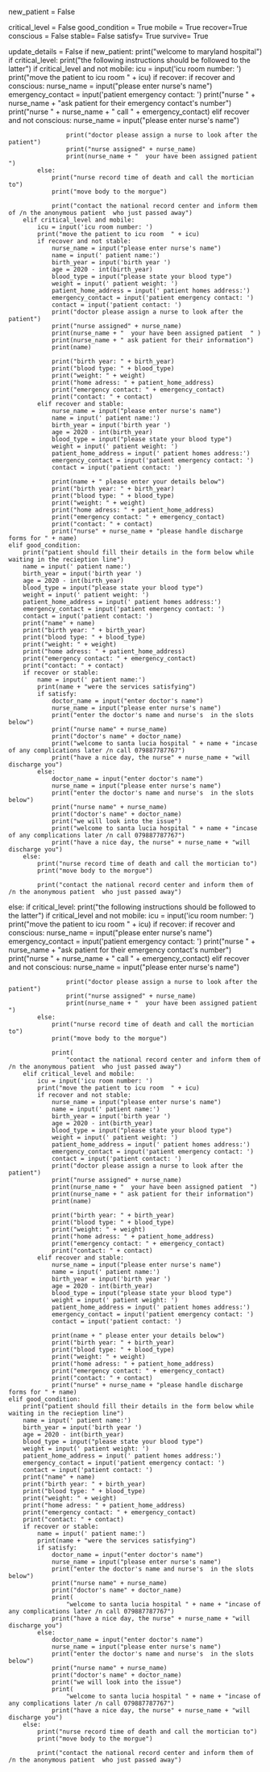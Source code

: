 new_patient = False


critical_level = False
good_condition = True
mobile = True
recover=True
conscious = False
stable= False
satisfy= True
survive= True

update_details = False
if new_patient:
    print("welcome to maryland hospital")
    if critical_level:
        print("the following instructions should be followed to the latter")
        if critical_level and not mobile:
            icu = input('icu room number: ')
            print("move the patient to icu room  " + icu)
            if recover:
                if recover and conscious:
                    nurse_name = input("please enter nurse's name")
                    emergency_contact = input('patient emergency contact: ')
                    print("nurse " + nurse_name + "ask patient for their emergency contact's number")
                    print("nurse " + nurse_name + " call " + emergency_contact)
                elif recover and not conscious:
                    nurse_name = input("please enter nurse's name")

                    print("doctor please assign a nurse to look after the patient")
                    print("nurse assigned" + nurse_name)
                    print(nurse_name + "  your have been assigned patient ")
            else:
                print("nurse record time of death and call the mortician to")
                print("move body to the morgue")

                print("contact the national record center and inform them of /n the anonymous patient  who just passed away")
        elif critical_level and mobile:
            icu = input('icu room number: ')
            print("move the patient to icu room  " + icu)
            if recover and not stable:
                nurse_name = input("please enter nurse's name")
                name = input(' patient name:')
                birth_year = input('birth year ')
                age = 2020 - int(birth_year)
                blood_type = input("please state your blood type")
                weight = input(' patient weight: ')
                patient_home_address = input(' patient homes address:')
                emergency_contact = input('patient emergency contact: ')
                contact = input('patient contact: ')
                print("doctor please assign a nurse to look after the patient")
                print("nurse assigned" + nurse_name)
                print(nurse_name + "  your have been assigned patient  " )
                print(nurse_name + " ask patient for their information")
                print(name)

                print("birth year: " + birth_year)
                print("blood type: " + blood_type)
                print("weight: " + weight)
                print("home adress: " + patient_home_address)
                print("emergency contact: " + emergency_contact)
                print("contact: " + contact)
            elif recover and stable:
                nurse_name = input("please enter nurse's name")
                name = input(' patient name:')
                birth_year = input('birth year ')
                age = 2020 - int(birth_year)
                blood_type = input("please state your blood type")
                weight = input(' patient weight: ')
                patient_home_address = input(' patient homes address:')
                emergency_contact = input('patient emergency contact: ')
                contact = input('patient contact: ')

                print(name + " please enter your details below")
                print("birth year: " + birth_year)
                print("blood type: " + blood_type)
                print("weight: " + weight)
                print("home adress: " + patient_home_address)
                print("emergency contact: " + emergency_contact)
                print("contact: " + contact)
                print("nurse" + nurse_name + "please handle discharge forms for " + name)
    elif good_condition:
        print("patient should fill their details in the form below while waiting in the recieption line")
        name = input(' patient name:')
        birth_year = input('birth year ')
        age = 2020 - int(birth_year)
        blood_type = input("please state your blood type")
        weight = input(' patient weight: ')
        patient_home_address = input(' patient homes address:')
        emergency_contact = input('patient emergency contact: ')
        contact = input('patient contact: ')
        print("name" + name)
        print("birth year: " + birth_year)
        print("blood type: " + blood_type)
        print("weight: " + weight)
        print("home adress: " + patient_home_address)
        print("emergency contact: " + emergency_contact)
        print("contact: " + contact)
        if recover or stable:
            name = input(' patient name:')
            print(name + "were the services satisfying")
            if satisfy:
                doctor_name = input("enter doctor's name")
                nurse_name = input("please enter nurse's name")
                print("enter the doctor's name and nurse's  in the slots below")
                print("nurse name" + nurse_name)
                print("doctor's name" + doctor_name)
                print("welcome to santa lucia hospital " + name + "incase of any complications later /n call 079887787767")
                print("have a nice day, the nurse" + nurse_name + "will discharge you")
            else:
                doctor_name = input("enter doctor's name")
                nurse_name = input("please enter nurse's name")
                print("enter the doctor's name and nurse's  in the slots below")
                print("nurse name" + nurse_name)
                print("doctor's name" + doctor_name)
                print("we will look into the issue")
                print("welcome to santa lucia hospital " + name + "incase of any complications later /n call 079887787767")
                print("have a nice day, the nurse" + nurse_name + "will discharge you")
        else:
            print("nurse record time of death and call the mortician to")
            print("move body to the morgue")

            print("contact the national record center and inform them of /n the anonymous patient  who just passed away")
else:
    if critical_level:
        print("the following instructions should be followed to the latter")
        if critical_level and not mobile:
            icu = input('icu room number: ')
            print("move the patient to icu room  " + icu)
            if recover:
                if recover and conscious:
                    nurse_name = input("please enter nurse's name")
                    emergency_contact = input('patient emergency contact: ')
                    print("nurse " + nurse_name + "ask patient for their emergency contact's number")
                    print("nurse " + nurse_name + " call " + emergency_contact)
                elif recover and not conscious:
                    nurse_name = input("please enter nurse's name")

                    print("doctor please assign a nurse to look after the patient")
                    print("nurse assigned" + nurse_name)
                    print(nurse_name + "  your have been assigned patient ")
            else:
                print("nurse record time of death and call the mortician to")
                print("move body to the morgue")

                print(
                    "contact the national record center and inform them of /n the anonymous patient  who just passed away")
        elif critical_level and mobile:
            icu = input('icu room number: ')
            print("move the patient to icu room  " + icu)
            if recover and not stable:
                nurse_name = input("please enter nurse's name")
                name = input(' patient name:')
                birth_year = input('birth year ')
                age = 2020 - int(birth_year)
                blood_type = input("please state your blood type")
                weight = input(' patient weight: ')
                patient_home_address = input(' patient homes address:')
                emergency_contact = input('patient emergency contact: ')
                contact = input('patient contact: ')
                print("doctor please assign a nurse to look after the patient")
                print("nurse assigned" + nurse_name)
                print(nurse_name + "  your have been assigned patient  ")
                print(nurse_name + " ask patient for their information")
                print(name)

                print("birth year: " + birth_year)
                print("blood type: " + blood_type)
                print("weight: " + weight)
                print("home adress: " + patient_home_address)
                print("emergency contact: " + emergency_contact)
                print("contact: " + contact)
            elif recover and stable:
                nurse_name = input("please enter nurse's name")
                name = input(' patient name:')
                birth_year = input('birth year ')
                age = 2020 - int(birth_year)
                blood_type = input("please state your blood type")
                weight = input(' patient weight: ')
                patient_home_address = input(' patient homes address:')
                emergency_contact = input('patient emergency contact: ')
                contact = input('patient contact: ')

                print(name + " please enter your details below")
                print("birth year: " + birth_year)
                print("blood type: " + blood_type)
                print("weight: " + weight)
                print("home adress: " + patient_home_address)
                print("emergency contact: " + emergency_contact)
                print("contact: " + contact)
                print("nurse" + nurse_name + "please handle discharge forms for " + name)
    elif good_condition:
        print("patient should fill their details in the form below while waiting in the recieption line")
        name = input(' patient name:')
        birth_year = input('birth year ')
        age = 2020 - int(birth_year)
        blood_type = input("please state your blood type")
        weight = input(' patient weight: ')
        patient_home_address = input(' patient homes address:')
        emergency_contact = input('patient emergency contact: ')
        contact = input('patient contact: ')
        print("name" + name)
        print("birth year: " + birth_year)
        print("blood type: " + blood_type)
        print("weight: " + weight)
        print("home adress: " + patient_home_address)
        print("emergency contact: " + emergency_contact)
        print("contact: " + contact)
        if recover or stable:
            name = input(' patient name:')
            print(name + "were the services satisfying")
            if satisfy:
                doctor_name = input("enter doctor's name")
                nurse_name = input("please enter nurse's name")
                print("enter the doctor's name and nurse's  in the slots below")
                print("nurse name" + nurse_name)
                print("doctor's name" + doctor_name)
                print(
                    "welcome to santa lucia hospital " + name + "incase of any complications later /n call 079887787767")
                print("have a nice day, the nurse" + nurse_name + "will discharge you")
            else:
                doctor_name = input("enter doctor's name")
                nurse_name = input("please enter nurse's name")
                print("enter the doctor's name and nurse's  in the slots below")
                print("nurse name" + nurse_name)
                print("doctor's name" + doctor_name)
                print("we will look into the issue")
                print(
                    "welcome to santa lucia hospital " + name + "incase of any complications later /n call 079887787767")
                print("have a nice day, the nurse" + nurse_name + "will discharge you")
        else:
            print("nurse record time of death and call the mortician to")
            print("move body to the morgue")

            print("contact the national record center and inform them of /n the anonymous patient  who just passed away")













